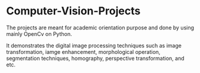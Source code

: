 # Computer-Vision-Projects
The projects are meant for academic orientation purpose and done by using mainly OpenCv on Python.

It demonstrates the digital image processing techniques such as image transformation, iamge enhancement, morphological operation, segmentation techniques, homography, perspective transformation, and etc.
